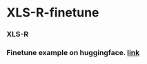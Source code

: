 # XLS-R-finetune

### XLS-R 
### Finetune example on huggingface. [link](https://huggingface.co/blog/fine-tune-xlsr-wav2vec2)
